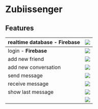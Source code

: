 # Zubiissenger

 ## Features
 
| realtime database - **Firebase**| ![](https://i.imgur.com/Sw2RlZX.png)|
| :----- | :------ | 
| login - **Firebase** | ![](https://i.imgur.com/Sw2RlZX.png)|
| add new friend| ![](https://i.imgur.com/Sw2RlZX.png)|
| add new conversation| ![](https://i.imgur.com/Sw2RlZX.png)|
| send message| ![](https://i.imgur.com/Sw2RlZX.png)|
| receive message| ![](https://i.imgur.com/Sw2RlZX.png)|
| show last message| ![](https://i.imgur.com/Sw2RlZX.png)|
| | ![](https://i.imgur.com/Sw2RlZX.png)|

